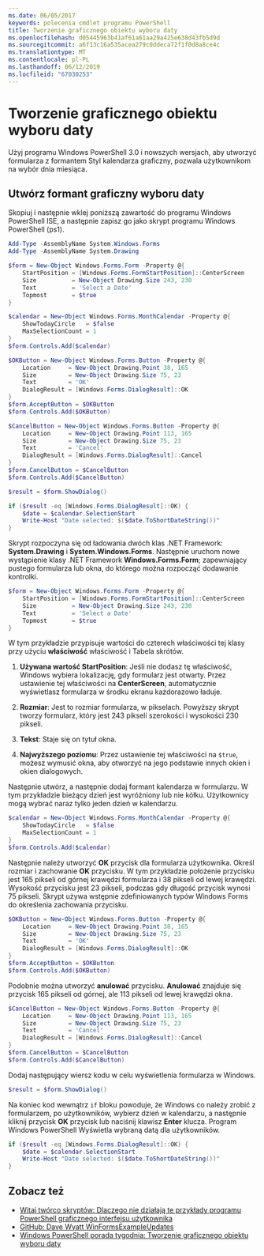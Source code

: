 ```yaml
---
ms.date: 06/05/2017
keywords: polecenia cmdlet programu PowerShell
title: Tworzenie graficznego obiektu wyboru daty
ms.openlocfilehash: d05445963b41af61a61aa29a425e638d43fb5d9d
ms.sourcegitcommit: a6f13c16a535acea279c0ddeca72f1f0d8a8ce4c
ms.translationtype: MT
ms.contentlocale: pl-PL
ms.lasthandoff: 06/12/2019
ms.locfileid: "67030253"
---
```

# <a name="creating-a-graphical-date-picker"></a>Tworzenie graficznego obiektu wyboru daty

Użyj programu Windows PowerShell 3.0 i nowszych wersjach, aby utworzyć formularza z formantem Styl kalendarza graficzny, pozwala użytkownikom na wybór dnia miesiąca.

## <a name="create-a-graphical-date-picker-control"></a>Utwórz formant graficzny wyboru daty

Skopiuj i następnie wklej poniższą zawartość do programu Windows PowerShell ISE, a następnie zapisz go jako skrypt programu Windows PowerShell (ps1).

```powershell
Add-Type -AssemblyName System.Windows.Forms
Add-Type -AssemblyName System.Drawing

$form = New-Object Windows.Forms.Form -Property @{
    StartPosition = [Windows.Forms.FormStartPosition]::CenterScreen
    Size          = New-Object Drawing.Size 243, 230
    Text          = 'Select a Date'
    Topmost       = $true
}

$calendar = New-Object Windows.Forms.MonthCalendar -Property @{
    ShowTodayCircle   = $false
    MaxSelectionCount = 1
}
$form.Controls.Add($calendar)

$OKButton = New-Object Windows.Forms.Button -Property @{
    Location     = New-Object Drawing.Point 38, 165
    Size         = New-Object Drawing.Size 75, 23
    Text         = 'OK'
    DialogResult = [Windows.Forms.DialogResult]::OK
}
$form.AcceptButton = $OKButton
$form.Controls.Add($OKButton)

$CancelButton = New-Object Windows.Forms.Button -Property @{
    Location     = New-Object Drawing.Point 113, 165
    Size         = New-Object Drawing.Size 75, 23
    Text         = 'Cancel'
    DialogResult = [Windows.Forms.DialogResult]::Cancel
}
$form.CancelButton = $CancelButton
$form.Controls.Add($CancelButton)

$result = $form.ShowDialog()

if ($result -eq [Windows.Forms.DialogResult]::OK) {
    $date = $calendar.SelectionStart
    Write-Host "Date selected: $($date.ToShortDateString())"
}
```

Skrypt rozpoczyna się od ładowania dwóch klas .NET Framework: **System.Drawing** i **System.Windows.Forms**.
Następnie uruchom nowe wystąpienie klasy .NET Framework **Windows.Forms.Form**; zapewniający pustego formularza lub okna, do którego można rozpocząć dodawanie kontrolki.

```powershell
$form = New-Object Windows.Forms.Form -Property @{
    StartPosition = [Windows.Forms.FormStartPosition]::CenterScreen
    Size          = New-Object Drawing.Size 243, 230
    Text          = 'Select a Date'
    Topmost       = $true
}
```

W tym przykładzie przypisuje wartości do czterech właściwości tej klasy przy użyciu **właściwość** właściwość i Tabela skrótów.

1. **Używana wartość StartPosition**: Jeśli nie dodasz tę właściwość, Windows wybiera lokalizację, gdy formularz jest otwarty.
   Przez ustawienie tej właściwości na **CenterScreen**, automatycznie wyświetlasz formularza w środku ekranu każdorazowo ładuje.

2. **Rozmiar**: Jest to rozmiar formularza, w pikselach.
   Powyższy skrypt tworzy formularz, który jest 243 pikseli szerokości i wysokości 230 pikseli.

3. **Tekst**: Staje się on tytuł okna.

4. **Najwyższego poziomu**: Przez ustawienie tej właściwości na `$true`, możesz wymusić okna, aby otworzyć na jego podstawie innych okien i okien dialogowych.

Następnie utwórz, a następnie dodaj formant kalendarza w formularzu.
W tym przykładzie bieżący dzień jest wyróżniony lub nie kółku.
Użytkownicy mogą wybrać naraz tylko jeden dzień w kalendarzu.

```powershell
$calendar = New-Object Windows.Forms.MonthCalendar -Property @{
    ShowTodayCircle   = $false
    MaxSelectionCount = 1
}
$form.Controls.Add($calendar)
```

Następnie należy utworzyć **OK** przycisk dla formularza użytkownika.
Określ rozmiar i zachowanie **OK** przycisku.
W tym przykładzie położenie przycisku jest 165 pikseli od górnej krawędzi formularza i 38 pikseli od lewej krawędzi.
Wysokość przycisku jest 23 pikseli, podczas gdy długość przycisk wynosi 75 pikseli.
Skrypt używa wstępnie zdefiniowanych typów Windows Forms do określenia zachowania przycisku.

```powershell
$OKButton = New-Object Windows.Forms.Button -Property @{
    Location     = New-Object Drawing.Point 38, 165
    Size         = New-Object Drawing.Size 75, 23
    Text         = 'OK'
    DialogResult = [Windows.Forms.DialogResult]::OK
}
$form.AcceptButton = $OKButton
$form.Controls.Add($OKButton)
```

Podobnie można utworzyć **anulować** przycisku.
**Anulować** znajduje się przycisk 165 pikseli od górnej, ale 113 pikseli od lewej krawędzi okna.

```powershell
$CancelButton = New-Object Windows.Forms.Button -Property @{
    Location     = New-Object Drawing.Point 113, 165
    Size         = New-Object Drawing.Size 75, 23
    Text         = 'Cancel'
    DialogResult = [Windows.Forms.DialogResult]::Cancel
}
$form.CancelButton = $CancelButton
$form.Controls.Add($CancelButton)
```

Dodaj następujący wiersz kodu w celu wyświetlenia formularza w Windows.

```powershell
$result = $form.ShowDialog()
```

Na koniec kod wewnątrz `if` bloku powoduje, że Windows co należy zrobić z formularzem, po użytkowników, wybierz dzień w kalendarzu, a następnie kliknij przycisk **OK** przycisk lub naciśnij klawisz **Enter** klucza.
Program Windows PowerShell Wyświetla wybraną datą dla użytkowników.

```powershell
if ($result -eq [Windows.Forms.DialogResult]::OK) {
    $date = $calendar.SelectionStart
    Write-Host "Date selected: $($date.ToShortDateString())"
}
```

## <a name="see-also"></a>Zobacz też

- [Witaj twórco skryptów:  Dlaczego nie działają te przykłady programu PowerShell graficznego interfejsu użytkownika](https://go.microsoft.com/fwlink/?LinkId=506644)
- [GitHub: Dave Wyatt WinFormsExampleUpdates](https://github.com/dlwyatt/WinFormsExampleUpdates)
- [Windows PowerShell porada tygodnia:  Tworzenie graficznego obiektu wyboru daty](https://technet.microsoft.com/library/ff730942.aspx)
